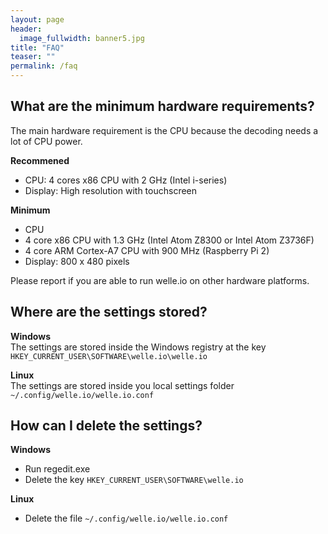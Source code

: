 ```yaml
---
layout: page
header:
  image_fullwidth: banner5.jpg
title: "FAQ"
teaser: ""
permalink: /faq
---
```

## What are the minimum hardware requirements?
The main hardware requirement is the CPU because the decoding needs a lot of CPU power.

**Recommened**
* CPU: 4 cores x86 CPU with 2 GHz (Intel i-series)
* Display: High resolution with touchscreen

**Minimum**
* CPU
 * 4 core x86 CPU with 1.3 GHz (Intel Atom Z8300 or Intel Atom Z3736F)
 * 4 core ARM Cortex-A7 CPU with 900 MHz (Raspberry Pi 2)
* Display: 800 x 480 pixels

Please report if you are able to run welle.io on other hardware platforms.

## Where are the settings stored?
**Windows**  
The settings are stored inside the Windows registry at the key `HKEY_CURRENT_USER\SOFTWARE\welle.io\welle.io`

**Linux**  
The settings are stored inside you local settings folder `~/.config/welle.io/welle.io.conf`

## How can I delete the settings?
**Windows**
* Run regedit.exe
* Delete the key `HKEY_CURRENT_USER\SOFTWARE\welle.io`

**Linux**
* Delete the file `~/.config/welle.io/welle.io.conf`
